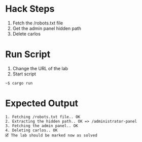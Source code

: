# Hack Steps

1. Fetch the /robots.txt file
2. Get the admin panel hidden path
3. Delete carlos

# Run Script

1. Change the URL of the lab
2. Start script

```
~$ cargo run
```

# Expected Output

```
1. Fetching /robots.txt file.. OK
2. Extracting the hidden path.. OK => /administrator-panel
3. Fetching the admin panel.. OK
4. Deleting carlos.. OK
🗹 The lab should be marked now as solved
```
